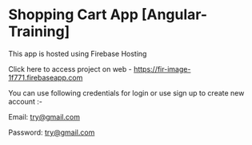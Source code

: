 # Shopping Cart App [Angular-Training]

This app is hosted using Firebase Hosting

Click here to access project on web - https://fir-image-1f771.firebaseapp.com


You can use following credentials for login or use sign up to create new account :-

Email: try@gmail.com

Password: try@gmail.com
